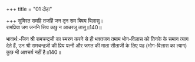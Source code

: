 +++
title = "01 दोहा"

+++
सुमिरत रामहि तजहिं जन तृन सम बिषय बिलासु।  
रामप्रिया जग जननि सिय कछु न आचरजु तासु॥140॥  

भावार्थ:-जिन श्री रामचन्द्रजी का स्मरण करने से ही भक्तजन तमाम भोग-विलास को तिनके के समान त्याग देते हैं, उन श्री रामचन्द्रजी की प्रिय पत्नी और जगत की माता सीताजी के लिए यह (भोग-विलास का त्याग) कुछ भी आश्चर्य नहीं है॥140॥  


